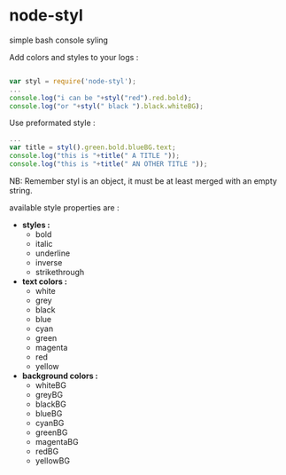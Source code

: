 # node-styl
simple bash console syling

Add colors and styles to your logs :
```javascript

var styl = require('node-styl');
...
console.log("i can be "+styl("red").red.bold);
console.log("or "+styl(" black ").black.whiteBG);
 ```

Use preformated style :
```javascript
...
var title = styl().green.bold.blueBG.text;
console.log("this is "+title(" A TITLE "));
console.log("this is "+title(" AN OTHER TITLE "));
```
NB: Remember styl is an object, it must be at least merged with an empty string.

available style properties are :
* **styles :**
	* bold
	* italic
	* underline
	* inverse
	* strikethrough
* **text colors :**
	* white
	* grey
	* black
	* blue
	* cyan
	* green
	* magenta
	* red
	* yellow
* **background colors :**
	* whiteBG
	* greyBG
	* blackBG
	* blueBG
	* cyanBG
	* greenBG
	* magentaBG
	* redBG
	* yellowBG
